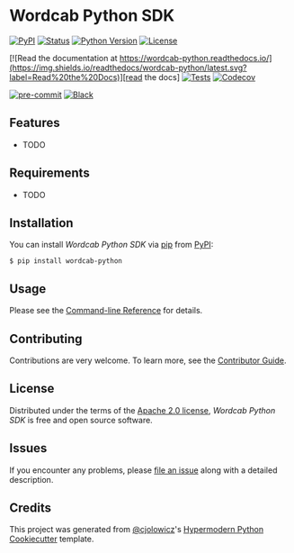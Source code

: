 # Wordcab Python SDK

[![PyPI](https://img.shields.io/pypi/v/wordcab-python.svg)][pypi_]
[![Status](https://img.shields.io/pypi/status/wordcab-python.svg)][status]
[![Python Version](https://img.shields.io/pypi/pyversions/wordcab-python)][python version]
[![License](https://img.shields.io/pypi/l/wordcab-python)][license]

[![Read the documentation at https://wordcab-python.readthedocs.io/](https://img.shields.io/readthedocs/wordcab-python/latest.svg?label=Read%20the%20Docs)][read the docs]
[![Tests](https://github.com/Wordcab/wordcab-python/workflows/Tests/badge.svg)][tests]
[![Codecov](https://codecov.io/gh/Wordcab/wordcab-python/branch/main/graph/badge.svg)][codecov]

[![pre-commit](https://img.shields.io/badge/pre--commit-enabled-brightgreen?logo=pre-commit&logoColor=white)][pre-commit]
[![Black](https://img.shields.io/badge/code%20style-black-000000.svg)][black]

[pypi_]: https://pypi.org/project/wordcab-python/
[status]: https://pypi.org/project/wordcab-python/
[python version]: https://pypi.org/project/wordcab-python
[read the docs]: https://wordcab-python.readthedocs.io/
[tests]: https://github.com/Wordcab/wordcab-python/actions?workflow=Tests
[codecov]: https://app.codecov.io/gh/Wordcab/wordcab-python
[pre-commit]: https://github.com/pre-commit/pre-commit
[black]: https://github.com/psf/black

## Features

- TODO

## Requirements

- TODO

## Installation

You can install _Wordcab Python SDK_ via [pip] from [PyPI]:

```console
$ pip install wordcab-python
```

## Usage

Please see the [Command-line Reference] for details.

## Contributing

Contributions are very welcome.
To learn more, see the [Contributor Guide].

## License

Distributed under the terms of the [Apache 2.0 license][license],
_Wordcab Python SDK_ is free and open source software.

## Issues

If you encounter any problems,
please [file an issue] along with a detailed description.

## Credits

This project was generated from [@cjolowicz]'s [Hypermodern Python Cookiecutter] template.

[@cjolowicz]: https://github.com/cjolowicz
[pypi]: https://pypi.org/
[hypermodern python cookiecutter]: https://github.com/cjolowicz/cookiecutter-hypermodern-python
[file an issue]: https://github.com/Wordcab/wordcab-python/issues
[pip]: https://pip.pypa.io/

<!-- github-only -->

[license]: https://github.com/Wordcab/wordcab-python/blob/main/LICENSE
[contributor guide]: https://github.com/Wordcab/wordcab-python/blob/main/CONTRIBUTING.md
[command-line reference]: https://wordcab-python.readthedocs.io/en/latest/usage.html
